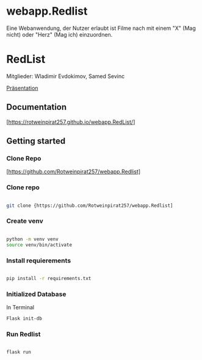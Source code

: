 # webapp.Redlist
Eine Webanwendung, der Nutzer erlaubt ist Filme nach mit einem "X" (Mag nicht) oder "Herz" (Mag ich)  einzuordnen.
# RedList

Mitglieder: Wladimir Evdokimov, Samed Sevinc


[Präsentation](https://github.com/Rotweinpirat257/webapp.Redlist/blob/main/docs/RedList.pdf)



## Documentation 
[https://rotweinpirat257.github.io/webapp.RedList/]

## Getting started 


### Clone Repo
[https://github.com/Rotweinpirat257/webapp.Redlist]

### Clone repo

```bash

git clone {https://github.com/Rotweinpirat257/webapp.Redlist]
```
### Create venv

```bash

python -m venv venv 
source venv/bin/activate


```

### Install requierements

```bash

pip install -r requirements.txt


```

### Initialized Database 

In Terminal
```bash
Flask init-db

```


### Run Redlist

```bash

flask run

```
